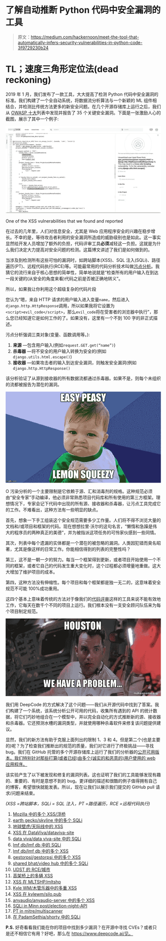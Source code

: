 # 了解自动推断 Python 代码中安全漏洞的工具

> 原文：<https://medium.com/hackernoon/meet-the-tool-that-automatically-infers-security-vulnerabilities-in-python-code-3f9729230b24>

# TL；速度三角形定位法(dead reckoning)

2019 年 1 月，我们发布了一款工具，大大提高了检测 Python 代码中安全漏洞的标准。我们构建了一个全自动系统，将数据流分析算法与一个新颖的 ML 组件相结合，并检测比传统方法更多的新安全问题。在几个开源存储库上运行之后，我们从 [OWASP 十大](https://www.owasp.org/index.php/Category:OWASP_Top_Ten_Project)列表中发现并报告了 35 个关键安全漏洞。下面是一张激励人心的截图，展示了其中一个例子:

![](img/fe8ef24239460127a16fae5f0383ebd1.png)

One of the XSS vulnerabilities that we found and reported

在过去的几年里，人们对信息安全，尤其是 Web 应用程序安全的兴趣在稳步增长。不幸的是，等待攻击者利用的安全漏洞所造成的威胁级别也是如此。这一事实显然给开发人员增加了额外的负担，代码评审工具**必须**减轻这一负担。这就是为什么我们决定大力提高对安全问题的检测。这篇博文讲述了我们是如何做到的。

当涉及到检测所有这些可怕的漏洞时，如跨站脚本(XSS)、SQL 注入(SQLi)、路径遍历(PT)、远程代码执行(RCE)等。可能最常用的代码分析技术叫做[污点分析](https://en.wikipedia.org/wiki/Taint_checking)。我猜它的流行来自于核心思想的简单性，简单地说就是“检查所有的用户输入在到达一段关键的(从安全的角度来看)代码之前是否被正确地转义”。

所以，如果我让你利用这个超级复杂的代码片段

您认为“嗯，来自 HTTP 请求的用户输入进入变量`name`，然后进入`django.http.HttpResponse`调用，所以如果我将它设置为`<script>evil_code</script>`，那么`evil_code`将在受害者的浏览器中执行”，那么您已经知道它是如何工作的了。如果没有，这里有一个不到 100 字的非正式描述。

污点分析强调三类对象(变量、函数调用等。):

1.  **来源** —包含用户输入(例如`request.GET.get(“name”)`)
2.  **杀毒器** —将不安全的用户输入转换为安全的(例如`django.utils.html.escape()`)
3.  **接收器** —如果攻击者的输入到达安全漏洞，则触发安全漏洞(例如`django.http.HttpResponse()`

该分析验证了从源到接收器的所有数据流都通过杀毒器。如果不是，则每个未组织的流都被报告为潜在的漏洞。

![](img/5daa390150f850bcbc8ae3edc57de2d3.png)

O 污染分析的一个主要限制是它依赖于源、汇和消毒剂的规格。这种规范必须由“安全专家”手动编译，他必须非常熟悉项目代码库和所有使用的第三方框架。理想情况下，专家会记下代码中出现的所有源、接收器和杀毒器，让污点工具完成它的工作。不难看出，这种方法有一些明显的缺点。

首先，想象一下手工组装这个安全规范需要多少工作量。人们将不得不浏览大量的文档和/或项目和框架的代码。现在想想拉里·沃尔的这句名言，“懒惰和急躁是伟大的程序员的两种真正的美德”，并为被指派这项任务的可怜家伙感到一些同情。

其次，列表中每个遗漏的实体都是一个潜在的被忽略的漏洞。人类因犯错而臭名昭著，尤其是像这样的日常工作。你能相信得到的列表的完整性吗？

第三，这不是一朝一夕的努力。每当一个框架得到更新，或者项目开始使用一个不同的框架，或者它自己的代码发生重大变化时，这个过程都必须增量地重做。这大大增加了维护项目的成本。

第四，这种方法没有伸缩性。每个项目和每个框架都是独一无二的，这意味着安全规范不可能 100%成功重用。

这四个基本上意味着传统的方法对于像我们的[代码评审](https://www.deepcode.ai/)这样的工具来说不能有效地工作，它每天在数千个不同的项目上运行。我们根本没有一支安全顾问队伍来为每个项目制定规范。

![](img/26d4f3df556865cfaf74d5f31780a852.png)

我们用 DeepCode 的方式解决了这个问题——我们从开源代码中找到了答案。我们构建了一个系统，该系统分析公开可用的代码，收集所有遇到的 API 的统计数据，将它们巧妙地组合在一个模型中，并以完全自动化的方式推断新的源、接收器和杀毒器。它还预测水槽的漏洞类型，并就使用哪种杀毒软件来修复该问题提供建议。

显然，我们的新方法有助于克服上面列出的限制 1、3 和 4。但是第二个(也是主要的)呢？为了检查我们推断出的规范的质量，我们对它进行了终极挑战——寻找 bug。我们在 GitHub 托管的多个开源存储库上运行了我们的分析器的[公开可用版本。我们特别针对那些打算(或者已经)由多个(诚实的和恶意的)用户使用的 web 应用程序。](https://www.deepcode.ai/)

该实验产生了以下被发现和修复的漏洞列表。这也证明了我们的工具能够发现有趣的、重要的、有时是意想不到的 bug。更详细的描述和很酷的例子值得拥有自己的博客，希望很快就能发表。所以，现在让我们以展示我们提交的 GitHub pull 请求/问题来结束。

*(XSS =跨站脚本，SQLi = SQL 注入，PT =路径遍历，RCE =远程代码执行)*

1.  [Mozilla 中的多个 XSS/浮桥](https://github.com/mozilla/pontoon/pull/1175)
2.  [earth gecko/skyline 中的多个 SQLi](https://github.com/earthgecko/skyline/issues/86)
3.  [地球壁虎/天际线中的 XSS](https://github.com/earthgecko/skyline/issues/85)
4.  [XSS 在 DataViva/dataviva-site](https://github.com/DataViva/dataviva-site/issues/1662)
5.  [data viva/data viva-site 中的 SQLi](https://github.com/DataViva/dataviva-site/issues/1661)
6.  [lmf db/lmf db 中的 SQLi](https://github.com/LMFDB/lmfdb/pull/2696)
7.  [lmf db/lmf db 中的多个 XSS](https://github.com/LMFDB/lmfdb/pull/2695)
8.  [gestorpsi/gestorpsi 中的多个 XSS](https://github.com/gestorpsi/gestorpsi/pull/75)
9.  [shared bhat/video hub 中的多个 SQLi](https://github.com/sharadbhat/VideoHub/issues/3)
10.  [UDST 的 RCE/城市](https://github.com/UDST/urbansim/issues/213)
11.  [高架桥上的多辆 XSS](https://github.com/viaict/viaduct/pull/5)
12.  [XSS 在 MLTSHP/mltshp](https://github.com/MLTSHP/mltshp/pull/509)
13.  [Kyle WM/木管乐器中的多重 XSS](https://github.com/kylewm/woodwind/issues/77)
14.  [XSS 在 kylewm/silo.pub](https://github.com/kylewm/silo.pub/issues/57)
15.  [anyaudio/anyaudio-server 中的多个 XSS](https://github.com/anyaudio/anyaudio-server/pull/163)
16.  [SQLi in Minn post/election-night-API](https://github.com/MinnPost/election-night-api/issues/1)
17.  [PT in mitre/multiscanner](https://github.com/mitre/multiscanner/issues/159)
18.  [在 PadamSethia/shorty 中的 SQLi](https://github.com/PadamSethia/shorty/pull/4)

**P.S.** 好奇看看我们能在你的项目中找到多少漏洞？在开源中寻找 CVEs？或者只是还不相信它有用？好吧，那么在 https://www.deepcode.ai/见。